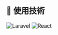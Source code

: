 ## 🎷 使用技術
![Laravel](https://img.shields.io/badge/Laravel-8.x-brightgreen) 
![React](https://img.shields.io/badge/React.x-brightgreen) 

